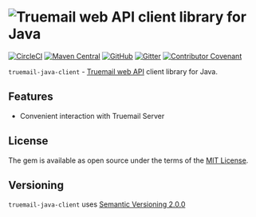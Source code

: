 # ![Truemail web API client library for Java](https://truemail-rb.org/assets/images/truemail_logo.png)

[![CircleCI](https://circleci.com/gh/truemail-rb/truemail-java-client/tree/develop.svg?style=svg)](https://circleci.com/gh/truemail-rb/truemail-java-client/tree/develop)
[![Maven Central](https://img.shields.io/maven-central/v/org.truemail-rb/truemail-java-client.svg?label=Maven%20Central)](https://search.maven.org/search?q=g:%22org.truemail-rb%22%20AND%20a:%22truemail-java-client%22)
[![GitHub](https://img.shields.io/github/license/truemail-rb/truemail-java-client)](https://github.com/truemail-rb/truemail-java-client/blob/master/LICENSE.txt)
[![Gitter](https://badges.gitter.im/truemail-rb/community.svg)](https://gitter.im/truemail-rb/community?utm_source=badge&utm_medium=badge&utm_campaign=pr-badge)
[![Contributor Covenant](https://img.shields.io/badge/Contributor%20Covenant-v1.4%20adopted-ff69b4.svg)](https://github.com/truemail-rb/truemail-java-client/blob/master/CODE_OF_CONDUCT.md)

`truemail-java-client` - [Truemail web API](https://github.com/truemail-rb/truemail-rack) client library for Java.

## Features

- Convenient interaction with Truemail Server

## License

The gem is available as open source under the terms of the [MIT License](https://opensource.org/licenses/MIT).

## Versioning

`truemail-java-client` uses [Semantic Versioning 2.0.0](https://semver.org)
